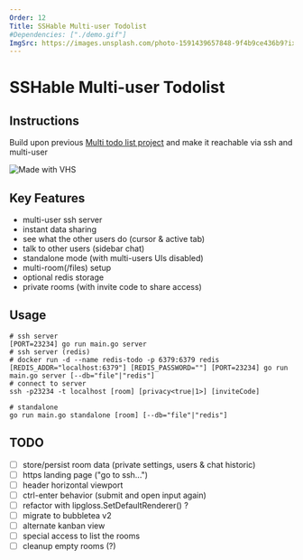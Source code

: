 ```yaml
---
Order: 12
Title: SSHable Multi-user Todolist 
#Dependencies: ["./demo.gif"]
ImgSrc: https://images.unsplash.com/photo-1591439657848-9f4b9ce436b9?ixid=M3w2NjYzMTJ8MHwxfHJhbmRvbXx8fHx8fHx8fDE3Mjk0NTI5MDF8&ixlib=rb-4.0.3
---
```


# SSHable Multi-user Todolist

## Instructions

Build upon previous [Multi todo list project](./cli-multitodolist.html)
and make it reachable via ssh and multi-user

![Made with VHS](./demo.gif)

## Key Features

- multi-user ssh server
- instant data sharing
- see what the other users do (cursor & active tab)
- talk to other users (sidebar chat)
- standalone mode (with multi-users UIs disabled)
- multi-room(/files) setup
- optional redis storage
- private rooms (with invite code to share access)

## Usage

```shell
# ssh server
[PORT=23234] go run main.go server
# ssh server (redis)
# docker run -d --name redis-todo -p 6379:6379 redis
[REDIS_ADDR="localhost:6379"] [REDIS_PASSWORD=""] [PORT=23234] go run main.go server [--db="file"|"redis"]
# connect to server
ssh -p23234 -t localhost [room] [privacy<true|1>] [inviteCode]

# standalone
go run main.go standalone [room] [--db="file"|"redis"]
```

## TODO

- [ ] store/persist room data (private settings, users & chat historic)
- [ ] https landing page ("go to ssh...")
- [ ] header horizontal viewport
- [ ] ctrl-enter behavior (submit and open input again)
- [ ] refactor with lipgloss.SetDefaultRenderer() ?
- [ ] migrate to bubbletea v2
- [ ] alternate kanban view
- [ ] special access to list the rooms
- [ ] cleanup empty rooms (?)
